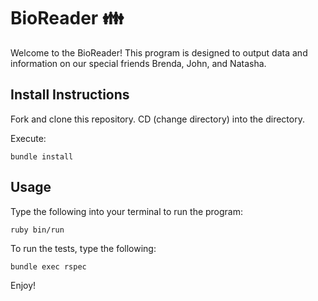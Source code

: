 # BioReader :family:

Welcome to the BioReader! 
This program is designed to output data and information on our special friends Brenda, John, and Natasha.


## Install Instructions
Fork and clone this repository. CD (change directory) into the directory.

Execute:

```bundle install```

## Usage

Type the following into your terminal to run the program:

```ruby bin/run``` 

To run the tests, type the following:

```bundle exec rspec```

Enjoy!


